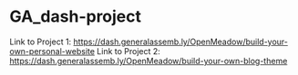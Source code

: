 # GA_dash-project

Link to Project 1: https://dash.generalassemb.ly/OpenMeadow/build-your-own-personal-website
Link to Project 2: https://dash.generalassemb.ly/OpenMeadow/build-your-own-blog-theme
